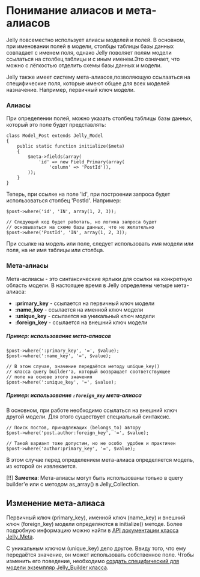 # Понимание алиасов и мета-алиасов

Jelly повсеместно использует алиасы моделей и полей. В основном, при именовании полей в модели,
столбцы таблицы базы данных совпадает с именем поля, однако Jelly поволяет полям модели ссылаться на
столбец таблицы и с иным именем.Это означает, что можно с лёгкостью отделить схемы базы данных и
модели.

Jelly также имеет систему мета-алиасов,позволяющую ссылааться на специфические поля, которые
имеют общее для всех моделей назначение. Например, первичный ключ модели.

### Алиасы

При определении полей, можно указать столбец таблицы базы данных, который это поле будет представлять:

    class Model_Post extends Jelly_Model
    {
        public static function initialize($meta)
        {
            $meta->fields(array(
                'id' => new Field_Primary(array(
                    'column' => 'PostId')),
            ));
        }
    }

Теперь, при ссылке на поле 'id', при построении запроса будет использоваться столбец 'PostId'.
Например:

    $post->where('id', 'IN', array(1, 2, 3));
    
    // Следующий код будет работать, но логика запроса будет 
    // основываться на схеме базы данных, что не желательно
    $post->where('PostId', 'IN', array(1, 2, 3));

При ссылке на модель или поле, следует использовать имя модели или поля, на *не* имя таблицы или
столбца.

### Мета-алиасы

Мета-аслиасы - это синтаксические ярлыки для ссылки на конкретную область модели. В настоящее время
в Jelly определены четыре мета-алиаса:

  * **:primary_key** - ссылается на первичный ключ модели
  * **:name_key** - ссылается на именной ключ модели
  * **:unique_key** - ссылается на уникальный ключ модели
  * **:foreign_key** - ссылается на внешний ключ модели
  
##### Пример: использование мета-алиасов

    $post->where(':primary_key', '=', $value);
    $post->where(':name_key', '=', $value);
    
    // В этом случае, значение передаётся методу unique_key()
    // класса query builder'а, который возвращает соответствующее
    // поле на основе этого значения
    $post->where(':unique_key', '=', $value);
    
##### Пример: использование `:foreign_key` мета-алиаса

В основном, при работе необходимо ссылаться на внешний ключ другой модели. Для этого существует
специальный синтаксис.

    // Поиск постов, принадлежащих (belongs_to) автору
    $post->where('post.author:foreign_key', '=', $value);

    // Такой вариант тоже допустим, но не особо  удобен и практичен
    $post->where('author:primary_key', '=', $value);

В этом случае перед определением мета-алиаса определяется модель, из которой он извлекается.

[!!] **Заметка**: Мета-алиасы могут быть использованы только в query builder'е или с методом
as_array() в Jelly\_Collection.

## Изменение мета-алиаса

Первичный ключ (primary\_key), именной ключ (name\_key) и внешний ключ (foreign\_key) модели
определяются в initialize() методе. Более подробную информацию можно найти в
[API документации класса Jelly_Meta](api/Jelly_Meta).

С уникальным ключом (unique\_key) дело другое. Ввиду того, что ему передаётся значение, он может 
использовать собственное поле. Чтобы изменить его поведение, необходимо 
[создать специфический для модели экземпляр Jelly\_Builder класса](jelly.extending-builder).